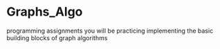 # Graphs_Algo
programming assignments you will be practicing implementing the basic building blocks of graph algorithms
